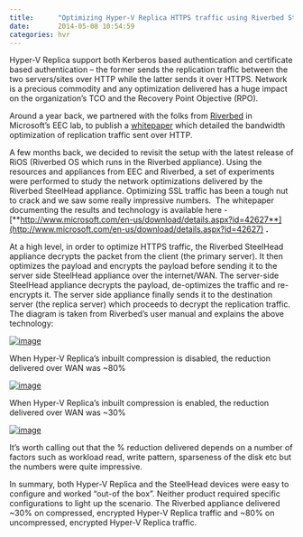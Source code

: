 ```yaml
---
title:      "Optimizing Hyper-V Replica HTTPS traffic using Riverbed SteelHead"
date:       2014-05-08 10:54:59
categories: hvr
---
```

Hyper-V Replica support both Kerberos based authentication and certificate based authentication – the former sends the replication traffic between the two servers/sites over HTTP while the latter sends it over HTTPS. Network is a precious commodity and any optimization delivered has a huge impact on the organization’s TCO and the Recovery Point Objective (RPO). 

Around a year back, we partnered with the folks from [Riverbed](http://www.riverbed.com/products-solutions/products/wan-optimization-steelhead/) in Microsoft’s EEC lab, to publish a [whitepaper](http://www.microsoft.com/en-us/download/details.aspx?id=36786) which detailed the bandwidth optimization of replication traffic sent over HTTP. 

A few months back, we decided to revisit the setup with the latest release of RiOS (Riverbed OS which runs in the Riverbed appliance). Using the resources and appliances from EEC and Riverbed, a set of experiments were performed to study the network optimizations delivered by the Riverbed SteelHead appliance. Optimizing SSL traffic has been a tough nut to crack and we saw some really impressive numbers.  The whitepaper documenting the results and technology is available here - [**http://www.microsoft.com/en-us/download/details.aspx?id=42627**](http://www.microsoft.com/en-us/download/details.aspx?id=42627) **.**

At a high level, in order to optimize HTTPS traffic, the Riverbed SteelHead appliance decrypts the packet from the client (the primary server). It then optimizes the payload and encrypts the payload before sending it to the server side SteelHead appliance over the internet/WAN. The server-side SteelHead appliance decrypts the payload, de-optimizes the traffic and re-encrypts it. The server side appliance finally sends it to the destination server (the replica server) which proceeds to decrypt the replication traffic. The diagram is taken from Riverbed’s user manual and explains the above technology: 

[![image](https://msdnshared.blob.core.windows.net/media/TNBlogsFS/prod.evol.blogs.technet.com/CommunityServer.Blogs.Components.WeblogFiles/00/00/00/50/45/metablogapi/image_thumb_1C67CBAA.png)](https://msdnshared.blob.core.windows.net/media/TNBlogsFS/prod.evol.blogs.technet.com/CommunityServer.Blogs.Components.WeblogFiles/00/00/00/50/45/metablogapi/image_7FCB4FD6.png)

When Hyper-V Replica’s inbuilt compression is disabled, the reduction delivered over WAN was ~80%

[![image](https://msdnshared.blob.core.windows.net/media/TNBlogsFS/prod.evol.blogs.technet.com/CommunityServer.Blogs.Components.WeblogFiles/00/00/00/50/45/metablogapi/image_thumb_644DFFE6.png)](https://msdnshared.blob.core.windows.net/media/TNBlogsFS/prod.evol.blogs.technet.com/CommunityServer.Blogs.Components.WeblogFiles/00/00/00/50/45/metablogapi/image_627B196E.png)

When Hyper-V Replica’s inbuilt compression is enabled, the reduction delivered over WAN was ~30% 

[![image](https://msdnshared.blob.core.windows.net/media/TNBlogsFS/prod.evol.blogs.technet.com/CommunityServer.Blogs.Components.WeblogFiles/00/00/00/50/45/metablogapi/image_thumb_4BE30DEB.png)](https://msdnshared.blob.core.windows.net/media/TNBlogsFS/prod.evol.blogs.technet.com/CommunityServer.Blogs.Components.WeblogFiles/00/00/00/50/45/metablogapi/image_3C3DE178.png)

It’s worth calling out that the % reduction delivered depends on a number of factors such as workload read, write pattern, sparseness of the disk etc but the numbers were quite impressive. 

In summary, both Hyper-V Replica and the SteelHead devices were easy to configure and worked “out-of the box”. Neither product required specific configurations to light up the scenario. The Riverbed appliance delivered ~30% on compressed, encrypted Hyper-V Replica traffic and ~80% on uncompressed, encrypted Hyper-V Replica traffic.
